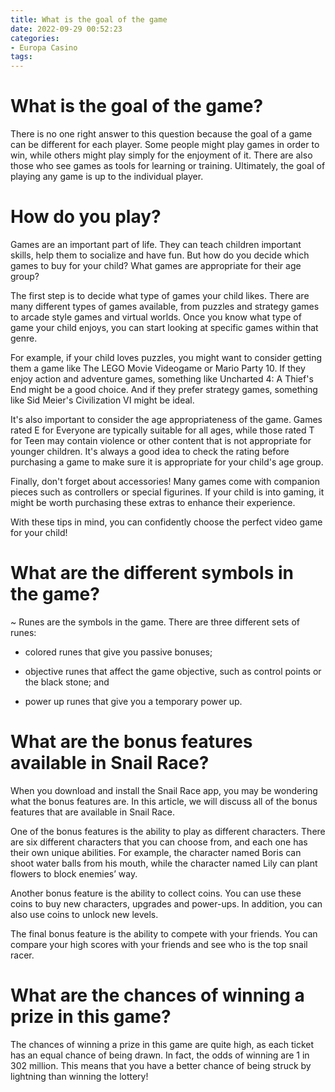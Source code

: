 ```yaml
---
title: What is the goal of the game
date: 2022-09-29 00:52:23
categories:
- Europa Casino
tags:
---
```



#  What is the goal of the game?

There is no one right answer to this question because the goal of a game can be different for each player. Some people might play games in order to win, while others might play simply for the enjoyment of it. There are also those who see games as tools for learning or training. Ultimately, the goal of playing any game is up to the individual player.

#  How do you play?

Games are an important part of life. They can teach children important skills, help them to socialize and have fun. But how do you decide which games to buy for your child? What games are appropriate for their age group?

The first step is to decide what type of games your child likes. There are many different types of games available, from puzzles and strategy games to arcade style games and virtual worlds. Once you know what type of game your child enjoys, you can start looking at specific games within that genre.

For example, if your child loves puzzles, you might want to consider getting them a game like The LEGO Movie Videogame or Mario Party 10. If they enjoy action and adventure games, something like Uncharted 4: A Thief's End might be a good choice. And if they prefer strategy games, something like Sid Meier's Civilization VI might be ideal.

It's also important to consider the age appropriateness of the game. Games rated E for Everyone are typically suitable for all ages, while those rated T for Teen may contain violence or other content that is not appropriate for younger children. It's always a good idea to check the rating before purchasing a game to make sure it is appropriate for your child's age group.

Finally, don't forget about accessories! Many games come with companion pieces such as controllers or special figurines. If your child is into gaming, it might be worth purchasing these extras to enhance their experience.

With these tips in mind, you can confidently choose the perfect video game for your child!

#  What are the different symbols in the game?

~ Runes are the symbols in the game. There are three different sets of runes:

- colored runes that give you passive bonuses;

- objective runes that affect the game objective, such as control points or the black stone; and

- power up runes that give you a temporary power up.

#  What are the bonus features available in Snail Race?

When you download and install the Snail Race app, you may be wondering what the bonus features are. In this article, we will discuss all of the bonus features that are available in Snail Race.

One of the bonus features is the ability to play as different characters. There are six different characters that you can choose from, and each one has their own unique abilities. For example, the character named Boris can shoot water balls from his mouth, while the character named Lily can plant flowers to block enemies’ way.

Another bonus feature is the ability to collect coins. You can use these coins to buy new characters, upgrades and power-ups. In addition, you can also use coins to unlock new levels.

The final bonus feature is the ability to compete with your friends. You can compare your high scores with your friends and see who is the top snail racer.

#  What are the chances of winning a prize in this game?

The chances of winning a prize in this game are quite high, as each ticket has an equal chance of being drawn. In fact, the odds of winning are 1 in 302 million. This means that you have a better chance of being struck by lightning than winning the lottery!